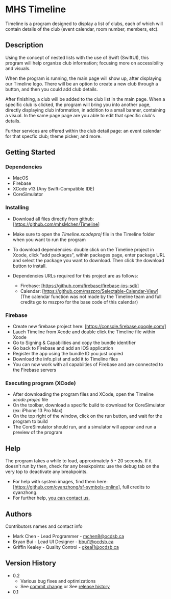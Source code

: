 # MHS Timeline

Timeline is a program designed to display a list of clubs, each of which will contain details of the club (event calendar, room number, members, etc).

## Description

Using the concept of nested lists with the use of Swift (SwiftUI), this program will help organize club information; focusing more on accessibility and visuals.

When the program is running, the main page will show up, after displaying our Timeline logo. There will be an option to create a new club through a button, and then you could add club details.

After finishing, a club will be added to the club list in the main page. When a specific club is clicked, the program will bring you into another page, directly displaying club information, in addition to a small banner, containing a visual. In the same page page are you able to edit that specific club's details.

Further services are offered within the club detail page: an event calendar for that specfic club; theme picker; and more.

## Getting Started

### Dependencies

* MacOS
* Firebase
* XCode v13 (Any Swift-Compatible IDE)
* CoreSimulator

### Installing

* Download all files directly from github: [https://github.com/mhsMchen/Timeline]
* Make sure to open the *Timeline.xcodeproj* file in the Timeline folder when you want to run the program
* To download dependencies: double click on the Timeline project in Xcode, click "add packages", within packages page, enter package URL and select the package you want to download. Then click the download button to install. 
* Dependencies URLs required for this project are as follows:

  * Firebase: [https://github.com/firebase/firebase-ios-sdk]
  * Calendar: [https://github.com/mszpro/Selectable-Calendar-View] (The calendar function was not made by the Timeline team and full credits go to mszpro for the base code of this calendar)

### Firebase

* Create new firebase project here: [https://console.firebase.google.com/]
* Lauch Timeline from Xcode and double click the Timeline file within Xcode
* Go to Signing & Capabilities and copy the bundle identifier
* Go back to Firebase and add an IOS application
* Register the app using the bundle ID you just copied
* Download the info.plist and add it to Timeline files
* You can now work with all capabiities of Firebase and are connected to the Firebase servers

### Executing program (XCode)

* After downloading the program files and XCode, open the Timeline *xcode.projec* file
* On the toolbar, download a specific build to download for CoreSimulator (ex: iPhone 13 Pro Max)
* On the top right of the window, click on the run button, and wait for the program to build
* The CoreSimulator should run, and a simulator will appear and run a preview of the program

## Help
The program takes a while to load, approximately 5 - 20 seconds. If it doesn't run by then, check for any breakpoints: use the debug tab on the very top to deactivate any breakpoints.

* For help with system images, find them here: [https://github.com/cyanzhong/sf-symbols-online], full credits to cyanzhong.
* For further help, [you can contact us.](https://classroom.google.com/c/MzIwMDI3NTU5NzIz)

## Authors

Contributors names and contact info
* Mark Chen - Lead Programmer - mchen8@ocdsb.ca
* Bryan Bui - Lead UI Designer - bbui1@ocdsb.ca
* Griffin Kealey - Quality Control - gkeal1@ocdsb.ca


## Version History

* 0.2
    * Various bug fixes and optimizations
    * See [commit change]() or See [release history]()
* 0.1
